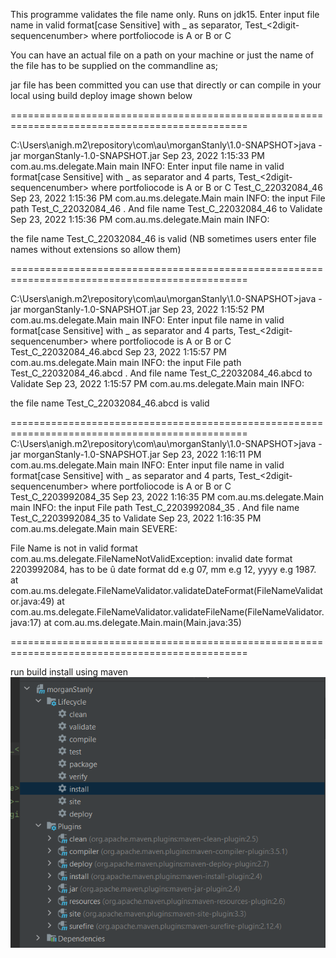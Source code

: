 This programme validates the file name only. 
Runs on jdk15.
Enter input file name in valid format[case Sensitive] with _ as separator, Test_<portfoliocode>_<ddmmyyyy>_<2digit-sequencenumber> where portfoliocode is A or B or C
   
You can have an actual file on a path on your machine or just the name of the file has to be supplied on the commandline as;

jar file has been committed you can use that directly or can compile in your local using build deploy image shown below

===============================================================================================

C:\Users\anigh\.m2\repository\com\au\morganStanly\1.0-SNAPSHOT>java -jar morganStanly-1.0-SNAPSHOT.jar
Sep 23, 2022 1:15:33 PM com.au.ms.delegate.Main main
INFO: Enter input file name in valid format[case Sensitive] with _ as separator and 4 parts, Test_<portfoliocode>_<ddmmyyyy>_<2digit-sequencenumber> where portfoliocode is A or B or C
Test_C_22032084_46
Sep 23, 2022 1:15:36 PM com.au.ms.delegate.Main main
INFO: the input File path Test_C_22032084_46 . And file name Test_C_22032084_46 to Validate
Sep 23, 2022 1:15:36 PM com.au.ms.delegate.Main main
INFO:

the  file name Test_C_22032084_46 is valid    (NB sometimes users enter file names without extensions so allow them)

===============================================================================================

C:\Users\anigh\.m2\repository\com\au\morganStanly\1.0-SNAPSHOT>java -jar morganStanly-1.0-SNAPSHOT.jar
Sep 23, 2022 1:15:52 PM com.au.ms.delegate.Main main
INFO: Enter input file name in valid format[case Sensitive] with _ as separator and 4 parts, Test_<portfoliocode>_<ddmmyyyy>_<2digit-sequencenumber> where portfoliocode is A or B or C
Test_C_22032084_46.abcd
Sep 23, 2022 1:15:57 PM com.au.ms.delegate.Main main
INFO: the input File path Test_C_22032084_46.abcd . And file name Test_C_22032084_46.abcd to Validate
Sep 23, 2022 1:15:57 PM com.au.ms.delegate.Main main
INFO:

the  file name Test_C_22032084_46.abcd is valid

===============================================================================================
C:\Users\anigh\.m2\repository\com\au\morganStanly\1.0-SNAPSHOT>java -jar morganStanly-1.0-SNAPSHOT.jar
Sep 23, 2022 1:16:11 PM com.au.ms.delegate.Main main
INFO: Enter input file name in valid format[case Sensitive] with _ as separator and 4 parts, Test_<portfoliocode>_<ddmmyyyy>_<2digit-sequencenumber> where portfoliocode is A or B or C
Test_C_2203992084_35
Sep 23, 2022 1:16:35 PM com.au.ms.delegate.Main main
INFO: the input File path Test_C_2203992084_35 . And file name Test_C_2203992084_35 to Validate
Sep 23, 2022 1:16:35 PM com.au.ms.delegate.Main main
SEVERE:

File Name is not in valid format
com.au.ms.delegate.FileNameNotValidException: invalid date format  2203992084, has to be <ddmmyyyy>û date format dd e.g 07, mm e.g 12, yyyy e.g 1987.
at com.au.ms.delegate.FileNameValidator.validateDateFormat(FileNameValidator.java:49)
at com.au.ms.delegate.FileNameValidator.validateFileName(FileNameValidator.java:17)
at com.au.ms.delegate.Main.main(Main.java:35)

===============================================================================================

run build install using maven
![img.png](img.png)



